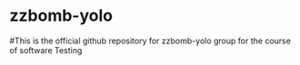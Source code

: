 # zzbomb-yolo
#This is the official github repository for zzbomb-yolo group for the course of software Testing

